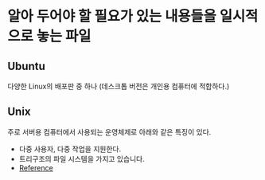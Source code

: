 # 알아 두어야 할 필요가 있는 내용들을 일시적으로 놓는 파일

## Ubuntu
다양한 Linux의 배포판 중 하나 (데스크톱 버전은 개인용 컴퓨터에 적합하다.)

## Unix
주로 서버용 컴퓨터에서 사용되는 운영체제로 아래와 같은 특징이 있다.
- 다중 사용자, 다중 작업을 지원한다.
- 트리구조의 파일 시스템을 가지고 있습니다.
- [Reference](https://coding-factory.tistory.com/315)

